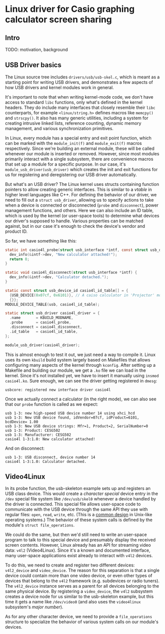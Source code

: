 # Linux driver for Casio graphing calculator screen sharing

## Intro

TODO: motivation, background

## USB Driver basics

The Linux source tree includes `drivers/usb/usb-skel.c`, which is meant as
a starting point for writing USB drivers, and demonstrates a few aspects of how
USB drivers and kernel modules work in general.

It's important to note that when writing kernel-mode code, we don't have access
to standard `libc` functions, only what's defined in the kernel headers. They do
include many interfaces that closely resemble their `libc` counterparts, for
example `<linux/string.h>` defines macros like `memcpy()` and `strscpy()`. It
also has many generic utilities, including a system for creating intrusive
linked lists, reference counting, dynamic memory management, and various
synchronization primitives.

In Linux, every module has a special entry and exit point function, which can be
marked with the `module_init(f)` and `module_exit(f)` macros respectively. Since
we're building an external module, these will be called whenever our module is
inserted or removed. However, since most modules primarily interact with
a single subsystem, there are convenience macros that set up a module for
a specific purpose. In our case, it's `module_usb_driver(usb_driver)` which
creates the init and exit functions for us for registering and deregistering our
USB driver automatically.

But what's an USB driver? The Linux kernel uses structs containing function
pointers to allow creating generic interfaces. This is similar to a *vtable*
in higher level languages like C++. For defining the behavior of our driver, we
need to fill out a `struct usb_driver`, allowing us to specify actions to take
when a device is connected or disconnected (`probe` and `disconnect`), power
management functions, and others. Here we can also include an ID table, which is
used by the kernel (or user-space tools) to determine what devices our driver's
supposed to handle. Various properties can be matched against, but in our case
it's enough to check the device's vendor and product ID.

So far, we have something like this:

```c
static int casio4l_probe(struct usb_interface *intf, const struct usb_device_id *id) {
  dev_info(&intf->dev, "New calculator attached!");
  return 0;
}

static void casio4l_disconnect(struct usb_interface *intf) {
  dev_info(&intf->dev, "Calculator detached.");
}

static const struct usb_device_id casio4l_id_table[] = {
  {USB_DEVICE(0x07cf, 0x6101)}, // A caiso calculator in 'Projector' mode
  {}};
MODULE_DEVICE_TABLE(usb, casio4l_id_table);

static struct usb_driver casio4l_driver = {
  .name       = KBUILD_MODNAME,
  .probe      = casio4l_probe,
  .disconnect = casio4l_disconnect,
  .id_table   = casio4l_id_table,
};

module_usb_driver(casio4l_driver);
```

This is almost enough to test it out, we just need a way to compile it. Linux
uses its own `kbuild` build system largely based on Makefiles that allows
configuring many aspects of the kernel through `kconfig`. After setting up
a Makefile and building our module, we get a `.ko` file we can load in the
kernel. Since it's not installed yet, we have to insert it manually using
`insmod casio4l.ko`. Sure enough, we can see the driver getting registered in
`dmesg`:

    usbcore: registered new interface driver casio4l

Once we actually connect a calculator (in the right mode), we can also see that
our `probe` function is called as we expect:

    usb 1-3: new high-speed USB device number 14 using xhci_hcd
    usb 1-3: New USB device found, idVendor=07cf, idProduct=6101, bcdDevice= 1.00
    usb 1-3: New USB device strings: Mfr=1, Product=2, SerialNumber=0
    usb 1-3: Product: CESG502
    usb 1-3: Manufacturer: CESG502
    casio4l 1-3:1.0: New calculator attached!

And on disconnect:

    usb 1-3: USB disconnect, device number 14
    casio4l 1-3:1.0: Calculator detached.

## Video4Linux

In its probe function, the usb-skeleton example sets up and registers an USB
class device. This would create a *character special* device entry in the `/dev`
special file system like `/dev/usb/skel0` whenever a device handled by the
driver is connected. This special file allows user-space code to communicate
with the USB device through the same API they use with regular files: `open`,
`read`, `write`, etc. (This is a [common design][eiaf] in Unix-like operating
systems.) The behavior of these system calls is defined by the module's `struct
file_operations`.

We could do the same, but then we'd still need to write an user-space program to
talk to this special device and presumably display the received screen contents.
However, Linux already has an API for streaming video data: `v4l2`
(Video4Linux). Since it's a known and documented interface, many user-space
applications exist already to interact with `v4l2` devices.

To do this, we need to create and register two different devices: `v4l2_device`
and `video_device`. The reason for this separation is that a single device could
contain more than one video device, or even other types of devices that belong
to the `v4l2` framework (e.g. subdevices or radio tuners). The `v4l2_device`
instance serves as a parent for all devices belonging to the same physical
device. By registering a `video_device`, the `v4l2` subsystem creates a device
node for us similar to the usb-skeleton example, but this time it gets a name
like `/dev/video0` (and also uses the `video4linux` subsystem's *major number*).

As for any other character device, we need to provide a `file_operations`
structure to specialize the behavior of various system calls on our module's
devices.

[kbuild]: https://docs.kernel.org/kbuild/modules.html#shared-makefile
[v4l2-core]: https://docs.kernel.org/driver-api/media/v4l2-core.html
[v4l2-user]: https://docs.kernel.org/userspace-api/media/v4l/user-func.html
[eiaf]: https://en.wikipedia.org/wiki/Everything_is_a_file
